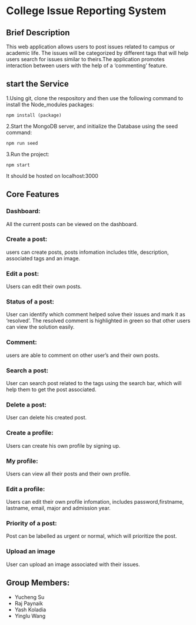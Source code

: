 # College Issue Reporting System
## Brief Description
This web application allows users to post issues related to campus or academic life.
The issues will be categorized by different tags that will help users search for issues similar to theirs.The application promotes interaction between users with the help of a ‘commenting’ feature.

## start the Service
1.Using git, clone the respository and then use the following command to install the Node_modules packages:

`npm install (package)`

2.Start the MongoDB server, and initialize the Database using the seed command:

`npm run seed`

3.Run the project:

`npm start`

It should be hosted on localhost:3000

## Core Features
### Dashboard: 
All the current posts can be viewed on the dashboard.
### Create a post: 
users can create posts, posts infomation includes title, description, associated tags and an image.
### Edit a post: 
Users can edit their own posts.
### Status of a post: 
User can identify which comment helped solve their issues and mark it as ‘resolved’. The resolved comment is highlighted in green so that other users can view the solution easily.
### Comment: 
users are able to comment on other user’s and their own posts.
### Search a post: 
User can search post related to the tags using the search bar, which will help them to get the post associated.
### Delete a post: 
User can delete his created post.
### Create a profile: 
Users can create his own profile by signing up.
### My profile: 
Users can view all their posts and their own profile.
### Edit a profile: 
Users can edit their own profile infomation, includes password,firstname, lastname, email, major and admission year.
### Priority of a post:
Post can be labelled as urgent or normal, which will prioritize the post.
### Upload an image
 User can upload an image associated with their issues.

## Group Members:
- Yucheng Su
- Raj Paynaik
- Yash Koladia
- Yinglu Wang

